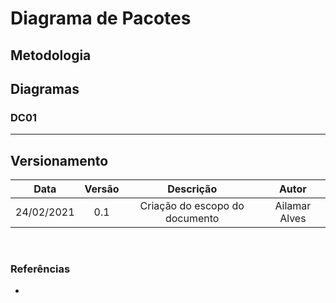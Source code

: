# Diagrama de Pacotes


## Metodologia


## Diagramas

### DC01



---

## Versionamento

|Data|Versão|Descrição|Autor|
|:--------:|:---:|:-------------------:|:------------:|
|24/02/2021| 0.1 | Criação do escopo do documento| Ailamar Alves 
  
</br>

### Referências

- 
